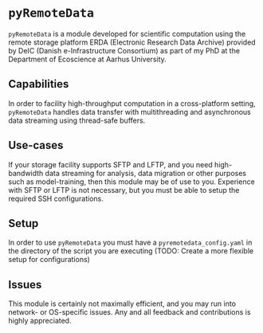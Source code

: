 # `pyRemoteData`
`pyRemoteData` is a module developed for scientific computation using the remote storage platform ERDA (Electronic Research Data Archive) provided by DeIC (Danish e-Infrastructure Consortium) as part of my PhD at the Department of Ecoscience at Aarhus University.

## Capabilities
In order to facility high-throughput computation in a cross-platform setting, `pyRemoteData` handles data transfer with multithreading and asynchronous data streaming using thread-safe buffers.

## Use-cases
If your storage facility supports SFTP and LFTP, and you need high-bandwidth data streaming for analysis, data migration or other purposes such as model-training, then this module may be of use to you.
Experience with SFTP or LFTP is not necessary, but you must be able to setup the required SSH configurations.

## Setup
In order to use `pyRemoteData` you must have a `pyremotedata_config.yaml` in the directory of the script you are executing (TODO: Create a more flexible setup for configurations)

## Issues
This module is certainly not maximally efficient, and you may run into network- or OS-specific issues. Any and all feedback and contributions is highly appreciated.